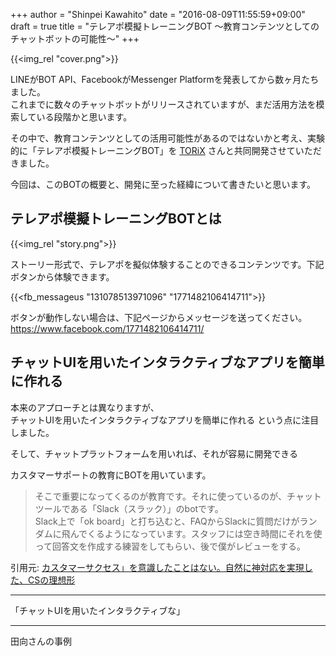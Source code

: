 +++
author = "Shinpei Kawahito"
date = "2016-08-09T11:55:59+09:00"
draft = true
title = "テレアポ模擬トレーニングBOT 〜教育コンテンツとしてのチャットボットの可能性〜"
+++


{{<img_rel "cover.png">}}

LINEがBOT API、FacebookがMessenger Platformを発表してから数ヶ月たちました。  
これまでに数々のチャットボットがリリースされていますが、まだ活用方法を模索している段階かと思います。

その中で、教育コンテンツとしての活用可能性があるのではないかと考え、実験的に「テレアポ模擬トレーニングBOT」を [TORiX](http://www.torix-corp.com/) さんと共同開発させていただきました。

今回は、このBOTの概要と、開発に至った経緯について書きたいと思います。

## テレアポ模擬トレーニングBOTとは
{{<img_rel "story.png">}}

ストーリー形式で、テレアポを擬似体験することのできるコンテンツです。下記ボタンから体験できます。

{{<fb_messageus "131078513971096" "1771482106414711">}}

ボタンが動作しない場合は、下記ページからメッセージを送ってください。  
https://www.facebook.com/1771482106414711/


## チャットUIを用いたインタラクティブなアプリを簡単に作れる
本来のアプローチとは異なりますが、  
チャットUIを用いたインタラクティブなアプリを簡単に作れる
という点に注目しました。

そして、チャットプラットフォームを用いれば、それが容易に開発できる



カスタマーサポートの教育にBOTを用いています。

> そこで重要になってくるのが教育です。それに使っているのが、チャットツールである「Slack（スラック）」のbotです。  
Slack上で「ok board」と打ち込むと、FAQからSlackに質問だけがランダムに飛んでくるようになっています。スタッフには空き時間にそれを使って回答文を作成する練習をしてもらい、後で僕がレビューをする。

引用元: [カスタマーサクセス」を意識したことはない。自然に神対応を実現した、CSの理想形](https://seleck.cc/article/475)

---
「チャットUIを用いたインタラクティブな」

---
田向さんの事例
